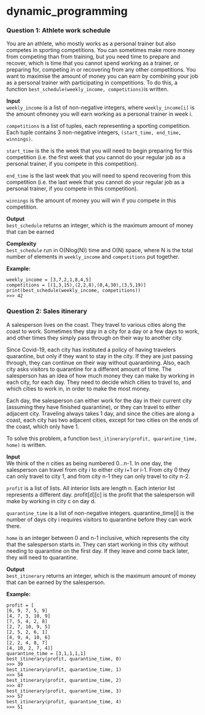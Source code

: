# dynamic_programming
### Question 1: Athlete work schedule 
You are an athlete, who mostly works as a personal trainer but also competes in sporting competitions. You can sometimes make more money from competing than from training, but you need time to prepare and recover, which is time that you cannot spend working as a trainer, or preparing for, competing in or recovering from any other competitions. You want to maximise the amount of money you can earn by combining your job as a personal trainer with participating in competitions. To do this, a function `best_schedule(weekly_income, competitions)`is written.

**Input** <br>
`weekly_income` is a list of non-negative integers, where `weekly_income[i]` is the amount ofmoney you will earn working as a personal trainer in week i. 

`competitions` is a list of tuples, each representing a sporting competition. Each tuple contains 3 non-negative integers, `(start_time, end_time, winnings)`.

`start_time` is the is the week that you will need to begin preparing for this competition (i.e. the first week that you cannot do your regular job as a personal trainer, if you compete in this competition).

`end_time` is the last week that you will need to spend recovering from this competition (i.e. the last week that you cannot do your regular job as a personal trainer, if you compete in this competition).

`winnings` is the amount of money you will win if you compete in this competition.

**Output** <br>
`best_schedule` returns an integer, which is the maximum amount of money that can be earned

**Complexity** <br>
`best_schedule` run in O(Nlog(N)) time and O(N) space, where N is the total number of elements in `weekly_income` and `competitions` put together.

**Example:** <br>
```
weekly_income = [3,7,2,1,8,4,5]
competitions = [(1,3,15),(2,2,8),(0,4,30),(3,5,19)]
print(best_schedule(weekly_income, competitions))
>>> 42
```

### Question 2: Sales itinerary
A salesperson lives on the coast. They travel to various cities along the coast to work. Sometimes they stay in a city for a day or a few days to work, and other times they simply pass through on their way to another city.

Since Covid-19, each city has instituted a policy of having travelers quarantine, but only if they want to stay in the city. If they are just passing through, they can continue on their way without quarantining. Also, each city asks visitors to quarantine for a different amount of time. The salesperson has an idea of how much money they can make by working in each city, for each day. They need to decide which cities to travel to, and which cities to work in, in order to make the most money.

Each day, the salesperson can either work for the day in their current city (assuming they have finished quarantine), or they can travel to either adjacent city. Traveling always takes 1 day, and since the cities are along a coast, each city has two adjacent cities, except for two cities on the ends of the coast, which only have 1.

To solve this problem, a function `best_itinerary(profit, quarantine_time, home)` is written.

**Input** <br>
We think of the n cities as being numbered 0...n-1. In one day, the salesperson can travel from city i to either city i+1 or i-1. From city 0 they can only travel to city 1, and from city n-1 they can only travel to city n-2.

`profit` is a list of lists. All interior lists are length n. Each interior list represents a different day. profit[d][c] is the profit that the salesperson will make by working in city c on day d.

`quarantine_time` is a list of non-negative integers. quarantine_time[i] is the number of days city i requires visitors to quarantine before they can work there.

`home` is an integer between 0 and n-1 inclusive, which represents the city that the salesperson starts in. They can start working in this city without needing to quarantine on the first day. If they leave and come back later, they will need to quarantine.

**Output** <br>
`best_itinerary` returns an integer, which is the maximum amount of money that can be earned by the salesperson.

**Example:** <br>
```
profit = [
[6, 9, 7, 5, 9]
[4, 7, 3, 10, 9]
[7, 5, 4, 2, 8]
[2, 7, 10, 9, 5]
[2, 5, 2, 6, 1]
[4, 9, 4, 10, 6]
[2, 2, 4, 8, 7]
[4, 10, 2, 7, 4]]
quarantine_time = [3,1,1,1,1]
best_itinerary(profit, quarantine_time, 0)
>>> 39
best_itinerary(profit, quarantine_time, 1)
>>> 54
best_itinerary(profit, quarantine_time, 2)
>>> 47
best_itinerary(profit, quarantine_time, 3)
>>> 57
best_itinerary(profit, quarantine_time, 4)
>>> 51
```



